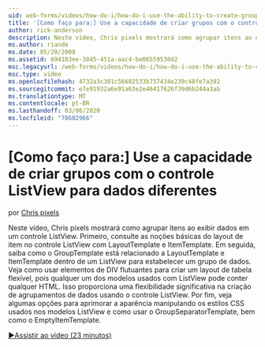 ```yaml
---
uid: web-forms/videos/how-do-i/how-do-i-use-the-ability-to-create-groups-with-the-listview-control-for-different-data
title: '[Como faço para:] Use a capacidade de criar grupos com o controle ListView para dados diferentes | Microsoft Docs'
author: rick-anderson
description: Neste vídeo, Chris pixels mostrará como agrupar itens ao exibir dados em um controle ListView. Primeiro, consulte as noções básicas do layout de item no ListView controle...
ms.author: riande
ms.date: 05/20/2008
ms.assetid: 694103ee-3845-451a-aac4-be06559530d2
msc.legacyurl: /web-forms/videos/how-do-i/how-do-i-use-the-ability-to-create-groups-with-the-listview-control-for-different-data
msc.type: video
ms.openlocfilehash: 4732a3c301c56602533b757434e239c48fe7a392
ms.sourcegitcommit: e7e91932a6e91a63e2e46417626f39d6b244a3ab
ms.translationtype: MT
ms.contentlocale: pt-BR
ms.lasthandoff: 03/06/2020
ms.locfileid: "78602966"
---
```

# <a name="how-do-i-use-the-ability-to-create-groups-with-the-listview-control-for-different-data"></a>[Como faço para:] Use a capacidade de criar grupos com o controle ListView para dados diferentes

por [Chris pixels](https://twitter.com/chrispels)

Neste vídeo, Chris pixels mostrará como agrupar itens ao exibir dados em um controle ListView. Primeiro, consulte as noções básicas do layout de item no controle ListView com LayoutTemplate e ItemTemplate. Em seguida, saiba como o GroupTemplate está relacionado a LayoutTemplate e ItemTemplate dentro de um ListView para estabelecer um grupo de dados. Veja como usar elementos de DIV flutuantes para criar um layout de tabela flexível, pois qualquer um dos modelos usados com ListView pode conter qualquer HTML. Isso proporciona uma flexibilidade significativa na criação de agrupamentos de dados usando o controle ListView. Por fim, veja algumas opções para aprimorar a aparência manipulando os estilos CSS usados nos modelos ListView e como usar o GroupSeparatorTemplate, bem como o EmptyItemTemplate.

[&#9654;Assistir ao vídeo (23 minutos)](https://channel9.msdn.com/Blogs/ASP-NET-Site-Videos/how-do-i-use-the-ability-to-create-groups-with-the-listview-control-for-different-data)

